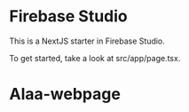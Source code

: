 # Firebase Studio

This is a NextJS starter in Firebase Studio.

To get started, take a look at src/app/page.tsx.
# Alaa-webpage
